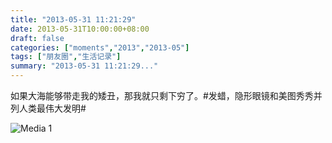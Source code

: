 ```yaml
---
title: "2013-05-31 11:21:29"
date: 2013-05-31T10:00:00+08:00
draft: false
categories: ["moments","2013","2013-05"]
tags: ["朋友圈","生活记录"]
summary: "2013-05-31 11:21:29..."
---
```


如果大海能够带走我的矮丑，那我就只剩下穷了。#发蜡，隐形眼镜和美图秀秀并列人类最伟大发明#

![Media 1](/Moments/photos/2013-05-31/201305311121290.jpg)
